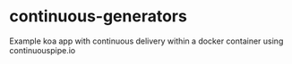 # continuous-generators
Example koa app with continuous delivery within a docker container using continuouspipe.io

